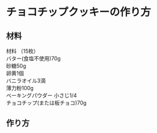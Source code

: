 # チョコチップクッキーの作り方


## 材料
材料 （15枚）  
バター(食塩不使用)70g  
砂糖50g  
卵黄1個  
バニラオイル3滴  
薄力粉100g  
ベーキングパウダー 小さじ1/4  
チョコチップ(または板チョコ)70g  

## 作り方

